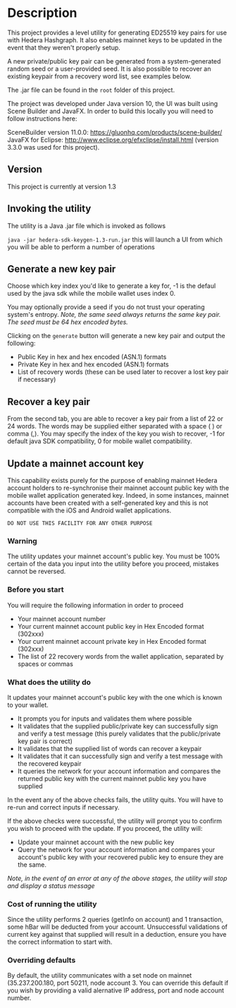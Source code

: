 # Description

This project provides a  level utility for generating ED25519 key pairs for use with Hedera Hashgraph. It also enables mainnet keys to be updated in the event that they weren't properly setup.

A new private/public key pair can be generated from a system-generated random seed or a user-provided seed.
It is also possible to recover an existing keypair from a recovery word list, see examples below.

The .jar file can be found in the ```root``` folder of this project.

The project was developed under Java version 10, the UI was built using Scene Builder and JavaFX. In order to build this locally you will need to follow instructions here:

SceneBuilder version 11.0.0: https://gluonhq.com/products/scene-builder/
JavaFX for Eclipse: http://www.eclipse.org/efxclipse/install.html (version 3.3.0 was used for this project).

## Version

This project is currently at version 1.3

## Invoking the utility

The utility is a Java .jar file which is invoked as follows

```java -jar hedera-sdk-keygen-1.3-run.jar``` this will launch a UI from which you will be able to perform a number of operations

## Generate a new key pair

Choose which key index you'd like to generate a key for, -1 is the defaul used by the java sdk while the mobile wallet uses index 0.

You may optionally provide a seed if you do not trust your operating system's entropy. *Note, the same seed always returns the same key pair. The seed must be 64 hex encoded bytes.*

Clicking on the `generate` button will generate a new key pair and output the following:

* Public Key in hex and hex encoded (ASN.1) formats
* Private Key in hex and hex encoded (ASN.1) formats
* List of recovery words (these can be used later to recover a lost key pair if necessary)

## Recover a key pair

From the second tab, you are able to recover a key pair from a list of 22 or 24 words. The words may be supplied either separated with a space ( ) or comma (,).
You may specify the index of the key you wish to recover, -1 for default java SDK compatibility, 0 for mobile wallet compatibility.

## Update a mainnet account key

This capability exists purely for the purpose of enabling mainnet Hedera account holders to re-synchronise their mainnet account public key with the mobile wallet application generated key.
Indeed, in some instances, mainnet accounts have been created with a self-generated key and this is not compatible with the iOS and Android wallet applications.

`DO NOT USE THIS FACILITY FOR ANY OTHER PURPOSE`

### Warning

The utility updates your mainnet account's public key. You must be 100% certain of the data you input into the utility before you proceed, mistakes cannot be reversed.

### Before you start

You will require the following information in order to proceed

* Your mainnet account number
* Your current mainnet account public key in Hex Encoded format (302xxx)
* Your current mainnet account private key in Hex Encoded format (302xxx)
* The list of 22 recovery words from the wallet application, separated by spaces or commas

### What does the utility do

It updates your mainnet account's public key with the one which is known to your wallet.

* It prompts you for inputs and validates them where possible
* It validates that the supplied public/private key can successfully sign and verify a test message (this purely validates that the public/private key pair is correct)
* It validates that the supplied list of words can recover a keypair
* It validates that it can successfully sign and verify a test message with the recovered keypair
* It queries the network for your account information and compares the returned public key with the current mainnet public key you have supplied

In the event any of the above checks fails, the utility quits. You will have to re-run and correct inputs if necessary.

If the above checks were successful, the utility will prompt you to confirm you wish to proceed with the update. If you proceed, the utility will:

* Update your mainnet account with the new public key
* Query the network for your account information and compares your account's public key with your recovered public key to ensure they are the same.

*Note, in the event of an error at any of the above stages, the utility will stop and display a status message*

### Cost of running the utility

Since the utility performs 2 queries (getInfo on account) and 1 transaction, some hBar will be deducted from your account. Unsuccessful validations of current key against that supplied will result in a deduction, ensure you have the correct information to start with.

### Overriding defaults

By default, the utility communicates with a set node on mainnet (35.237.200.180, port 50211, node account 3.
You can override this default if you wish by providing a valid alernative IP address, port and node account number.
